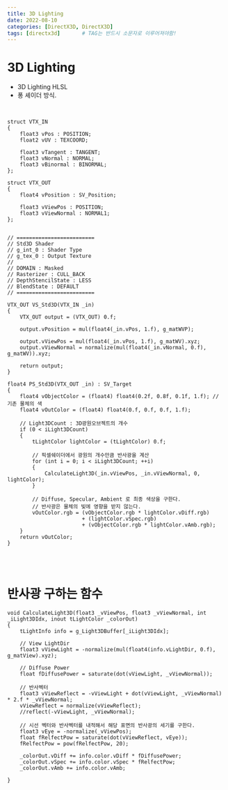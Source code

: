 ```yaml
---
title: 3D Lighting
date: 2022-08-10
categories: [DirectX3D, DirectX3D]
tags: [directx3d]		# TAG는 반드시 소문자로 이루어져야함!
---
```



3D Lighting
====================


* 3D Lighting HLSL
* 퐁 셰이더 방식.

<br>


    struct VTX_IN
    {
        float3 vPos : POSITION;
        float2 vUV : TEXCOORD;
        
        float3 vTangent : TANGENT;
        float3 vNormal : NORMAL;
        float3 vBinormal : BINORMAL;
    };

    struct VTX_OUT
    {
        float4 vPosition : SV_Position;   
        
        float3 vViewPos : POSITION;        
        float3 vViewNormal : NORMAL1;    
    };


    // =========================
    // Std3D Shader
    // g_int_0 : Shader Type
    // g_tex_0 : Output Texture
    //
    // DOMAIN : Masked
    // Rasterizer : CULL_BACK
    // DepthStencilState : LESS
    // BlendState : DEFAULT
    // =========================

    VTX_OUT VS_Std3D(VTX_IN _in)
    {
        VTX_OUT output = (VTX_OUT) 0.f;
        
        output.vPosition = mul(float4(_in.vPos, 1.f), g_matWVP);
        
        output.vViewPos = mul(float4(_in.vPos, 1.f), g_matWV).xyz;
        output.vViewNormal = normalize(mul(float4(_in.vNormal, 0.f), g_matWV)).xyz;
        
        return output;
    }

    float4 PS_Std3D(VTX_OUT _in) : SV_Target
    {
        float4 vObjectColor = (float4) float4(0.2f, 0.8f, 0.1f, 1.f); // 기존 물체의 색    
        float4 vOutColor = (float4) float4(0.f, 0.f, 0.f, 1.f);
                
        // Light3DCount : 3D광원오브젝트의 개수
        if (0 < iLight3DCount)
        {
            tLightColor lightColor = (tLightColor) 0.f;
            
            // 픽셀쉐이더에서 광원의 개수만큼 반사광을 계산
            for (int i = 0; i < iLight3DCount; ++i)
            {
                CalculateLight3D(_in.vViewPos, _in.vViewNormal, 0, lightColor);
            }
                        
            // Diffuse, Specular, Ambient 로 최종 색상을 구한다.
            // 반사광은 물체의 빛에 영향을 받지 않는다.
            vOutColor.rgb = (vObjectColor.rgb * lightColor.vDiff.rgb)
                            + (lightColor.vSpec.rgb) 
                            + (vObjectColor.rgb * lightColor.vAmb.rgb);
        }
        return vOutColor;
    }


<br><br>

반사광 구하는 함수
============================

    void CalculateLight3D(float3 _vViewPos, float3 _vViewNormal, int _iLight3DIdx, inout tLightColor _colorOut)
    {
        tLightInfo info = g_Light3DBuffer[_iLight3DIdx];    
            
        // View LightDir
        float3 vViewLight = -normalize(mul(float4(info.vLightDir, 0.f), g_matView).xyz);
    
        // Diffuse Power
        float fDiffusePower = saturate(dot(vViewLight, _vViewNormal));
        
        // 반사벡터
        float3 vViewReflect = -vViewLight + dot(vViewLight, _vViewNormal) * 2.f * _vViewNormal;
        vViewReflect = normalize(vViewReflect);
        //reflect(-vViewLight, _vViewNormal);    
            
        // 시선 벡터와 반사벡터를 내적해서 해당 표면의 반사광의 세기를 구한다.
        float3 vEye = -normalize(_vViewPos);
        float fRelfectPow = saturate(dot(vViewReflect, vEye));
        fRelfectPow = pow(fRelfectPow, 20);    
        
        _colorOut.vDiff += info.color.vDiff * fDiffusePower;
        _colorOut.vSpec += info.color.vSpec * fRelfectPow;
        _colorOut.vAmb += info.color.vAmb;    

    }
